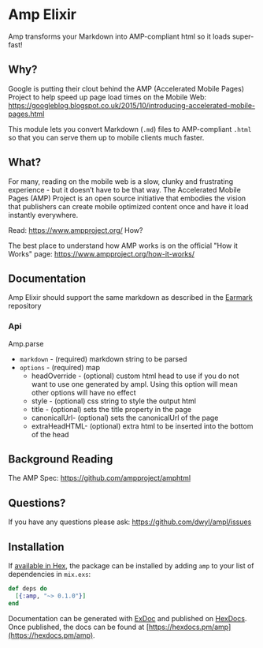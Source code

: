 # Amp Elixir

Amp transforms your Markdown into AMP-compliant html so it loads super-fast!

## Why?

Google is putting their clout behind the AMP (Accelerated Mobile Pages) Project to help speed up page load times on the Mobile Web: https://googleblog.blogspot.co.uk/2015/10/introducing-accelerated-mobile-pages.html

This module lets you convert Markdown (`.md`) files to AMP-compliant `.html` so that you can serve them up to mobile clients much faster.

## What?

For many, reading on the mobile web is a slow, clunky and frustrating experience - but it doesn’t have to be that way. The Accelerated Mobile Pages (AMP) Project is an open source initiative that embodies the vision that publishers can create mobile optimized content once and have it load instantly everywhere.

Read: https://www.ampproject.org/
How?

The best place to understand how AMP works is on the official "How it Works" page: https://www.ampproject.org/how-it-works/

## Documentation

Amp Elixir should support the same markdown as described in the [Earmark](https://github.com/pragdave/earmark) repository

### Api

Amp.parse
+ `markdown` - (required) markdown string to be parsed
+ `options` - (required) map
  - headOverride - (optional) custom html head to use if you do not want to use one generated by ampl. Using this option will mean other options will have no effect
  - style - (optional) css string to style the output html
  - title - (optional) sets the title property in the page
  - canonicalUrl- (optional) sets the canonicalUrl of the page
  - extraHeadHTML- (optional) extra html to be inserted into the bottom of the head


## Background Reading

The AMP Spec: https://github.com/ampproject/amphtml

## Questions?

If you have any questions please ask: https://github.com/dwyl/ampl/issues

## Installation

If [available in Hex](https://hex.pm/docs/publish), the package can be installed
by adding `amp` to your list of dependencies in `mix.exs`:

```elixir
def deps do
  [{:amp, "~> 0.1.0"}]
end
```

Documentation can be generated with [ExDoc](https://github.com/elixir-lang/ex_doc)
and published on [HexDocs](https://hexdocs.pm). Once published, the docs can
be found at [https://hexdocs.pm/amp](https://hexdocs.pm/amp).

